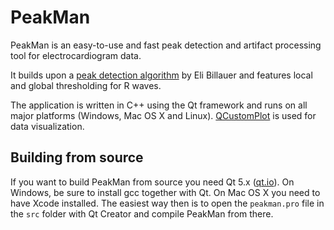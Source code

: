 # PeakMan

PeakMan is an easy-to-use and fast peak detection and artifact processing tool for electrocardiogram data.

It builds upon a [peak detection algorithm](http://www.billauer.co.il/peakdet.html) by Eli Billauer and features local and global thresholding for R waves.

The application is written in C++ using the Qt framework and runs on all major platforms (Windows, Mac OS X and Linux). [QCustomPlot](http://qcustomplot.com/) is used for data visualization.

## Building from source

If you want to build PeakMan from source you need Qt 5.x ([qt.io](http://www.qt.io/download/)). On Windows, be sure to install gcc together with Qt. On Mac OS X you need to have Xcode installed. The easiest way then is to open the `peakman.pro` file in the `src` folder with Qt Creator and compile PeakMan from there.
